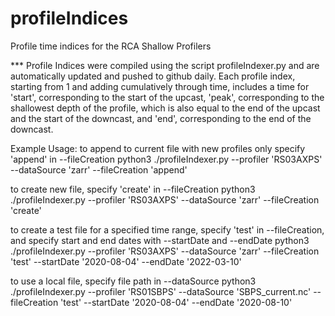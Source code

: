 # profileIndices
Profile time indices for the RCA Shallow Profilers


*** Profile Indices were compiled using the script profileIndexer.py and are automatically updated and pushed to github daily.
Each profile index, starting from 1 and adding cumulatively through time, includes a time for 'start', corresponding to the start 
of the upcast, 'peak', corresponding to the shallowest depth of the profile, which is also equal to the end of the upcast and the 
start of the downcast, and 'end', corresponding to the end of the downcast.


Example Usage:
to append to current file with new profiles only specify 'append' in --fileCreation
	python3 ./profileIndexer.py --profiler 'RS03AXPS' --dataSource 'zarr' --fileCreation 'append'

to create new file, specify 'create' in --fileCreation
	python3 ./profileIndexer.py --profiler 'RS03AXPS' --dataSource 'zarr' --fileCreation 'create'

to create a test file for a specified time range, specify 'test' in --fileCreation, and specify start and end dates with --startDate and --endDate
	python3 ./profileIndexer.py --profiler 'RS03AXPS' --dataSource 'zarr' --fileCreation 'test' --startDate '2020-08-04' --endDate '2022-03-10'

to use a local file, specify file path in --dataSource
	python3 ./profileIndexer.py --profiler 'RS01SBPS' --dataSource 'SBPS_current.nc' --fileCreation 'test' --startDate '2020-08-04' --endDate '2020-08-10'
